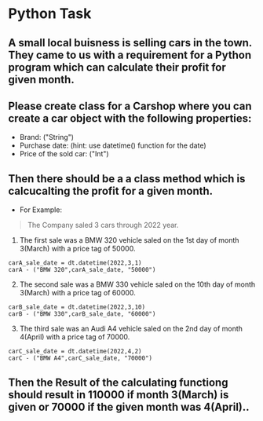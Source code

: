 # Python Task

## A small local buisness is selling cars in the town. They came to us with a requirement for a Python program which can calculate their profit for given month.
## Please create class for a Carshop where you can create a car object with the following properties:
 - Brand: ("String")
 - Purchase date: (hint: use datetime() function for the date)
 - Price of the sold car: ("Int")
 
## Then there should be a a class method which is calcucalting the profit for a given month.

- For Example:

> The Company saled 3 cars through 2022 year.

1. The first sale was a BMW 320 vehicle saled on the 1st day of month 3(March) with a price tag of 50000.
```
carA_sale_date = dt.datetime(2022,3,1)
carA - ("BMW 320",carA_sale_date, "50000")
```

2. The second sale was a BMW 330 vehicle saled on the 10th day of month 3(March) with a price tag of 60000.
```
carB_sale_date = dt.datetime(2022,3,10)
carB - ("BMW 330",carB_sale_date, "60000")
```

3. The third sale was an Audi A4 vehicle saled on the 2nd day of month 4(April) with a price tag of 70000.
```
carC_sale_date = dt.datetime(2022,4,2)
carC - ("BMW A4",carC_sale_date, "70000")
```

## Then the Result of the calculating functiong should result in 110000 if month 3(March) is given or 70000 if the given month was 4(April)..
